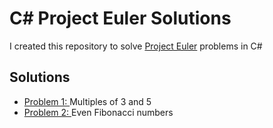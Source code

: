 # C# Project Euler Solutions


I created this repository to solve [Project Euler](https://projecteuler.net) problems in C# 

  ## Solutions
- [Problem 1: ](./Solutions/Problem%201)Multiples of 3 and 5
- [Problem 2: ](./Solutions/Problem_2)Even Fibonacci numbers
